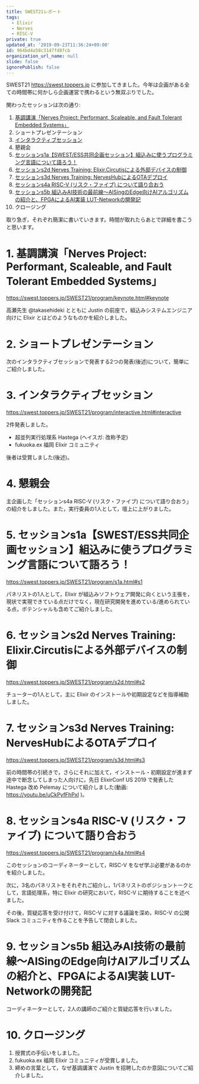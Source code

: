 ```yaml
---
title: SWEST21レポート
tags:
  - Elixir
  - Nerves
  - RISC-V
private: true
updated_at: '2019-09-23T11:36:24+09:00'
id: 964bd4a58c3147fd8fcb
organization_url_name: null
slide: false
ignorePublish: false
---
```

SWEST21 https://swest.toppers.jp に参加してきました。今年は企画がある全ての時間帯に何かしら企画運営で携わるという無双ぶりでした。

関わったセッションは次の通り:

1. [基調講演「Nerves Project: Performant, Scaleable, and Fault Tolerant Embedded Systems」](https://swest.toppers.jp/SWEST21/program/keynote.html#keynote)
2. ショートプレゼンテーション
3. [インタラクティブセッション](https://swest.toppers.jp/SWEST21/program/interactive.html#interactive)
4. 懇親会
5. [セッションs1a【SWEST/ESS共同企画セッション】組込みに使うプログラミング言語について語ろう！](https://swest.toppers.jp/SWEST21/program/s1a.html#s1)
6. [セッションs2d Nerves Training: Elixir.Circutisによる外部デバイスの制御](https://swest.toppers.jp/SWEST21/program/s2d.html#s2)
7. [セッションs3d Nerves Training: NervesHubによるOTAデプロイ](https://swest.toppers.jp/SWEST21/program/s3d.html#s3)
8. [セッションs4a RISC-V (リスク・ファイブ) について語り合おう](https://swest.toppers.jp/SWEST21/program/s4a.html#s4)
9. [セッションs5b 組込みAI技術の最前線〜AISingのEdge向けAIアルゴリズムの紹介と、FPGAによるAI実装 LUT-Networkの開発記](https://swest.toppers.jp/SWEST21/program/s5b.html#s5)
10. クロージング

取り急ぎ，それぞれ簡潔に書いていきます。時間が取れたらあとで詳細を書こうと思います。

# 1. 基調講演「Nerves Project: Performant, Scaleable, and Fault Tolerant Embedded Systems」

https://swest.toppers.jp/SWEST21/program/keynote.html#keynote

高瀬先生 @takasehideki とともに Justin の前座で，組込みシステムエンジニア向けに Elixir とはどのようなものかを紹介しました。

# 2. ショートプレゼンテーション

次のインタラクティブセッションで発表する2つの発表(後述)について，簡単にご紹介しました。

# 3. インタラクティブセッション

https://swest.toppers.jp/SWEST21/program/interactive.html#interactive

2件発表しました。

* 超並列実行処理系 Hastega (ヘイスガ: 改称予定)
* fukuoka.ex 福岡 Elixir コミュニティ

後者は受賞しました(後述)。

# 4. 懇親会

主企画した「セッションs4a RISC-V (リスク・ファイブ) について語り合おう」の紹介をしました。また，実行委員の1人として，壇上に上がりました。

# 5. セッションs1a【SWEST/ESS共同企画セッション】組込みに使うプログラミング言語について語ろう！

https://swest.toppers.jp/SWEST21/program/s1a.html#s1

パネリストの1人として，Elixir が組込みソフトウェア開発に向くという主張を，現状で実現できている点だけでなく，現在研究開発を進めている/進められている点，ポテンシャルも含めてご紹介しました。

# 6. セッションs2d Nerves Training: Elixir.Circutisによる外部デバイスの制御

https://swest.toppers.jp/SWEST21/program/s2d.html#s2

チューターの1人として，主に Elixir のインストールや初期設定などを指導補助しました。

# 7. セッションs3d Nerves Training: NervesHubによるOTAデプロイ

https://swest.toppers.jp/SWEST21/program/s3d.html#s3

前の時間帯の引続きで，さらにそれに加えて，インストール・初期設定が進まず途中で断念してしまった人向けに，先日 ElixirConf US 2019 で発表した Hastega 改め Pelemay について紹介しました(動画: https://youtu.be/uCkPyfFhPxI )。

# 8. セッションs4a RISC-V (リスク・ファイブ) について語り合おう

https://swest.toppers.jp/SWEST21/program/s4a.html#s4

このセッションのコーディネーターとして，RISC-V をなぜ学ぶ必要があるのかを紹介しました。

次に，3名のパネリストをそれぞれご紹介し，1パネリストのポジショントークとして，言語処理系，特に Elixir の研究において，RISC-V に期待することを述べました。

その後，質疑応答を受け付けて，RISC-V に対する議論を深め，RISC-V の公開 Slack コミュニティを作ることを予告して閉会しました。

# 9. セッションs5b 組込みAI技術の最前線〜AISingのEdge向けAIアルゴリズムの紹介と、FPGAによるAI実装 LUT-Networkの開発記

コーディネーターとして，2人の講師のご紹介と質疑応答を行いました。

# 10. クロージング

1. 授賞式の手伝いをしました。
2. fukuoka.ex 福岡 Elixir コミュニティが受賞しました。
3. 締めの言葉として，なぜ基調講演で Justin を招聘したのか意図についてご紹介しました。
